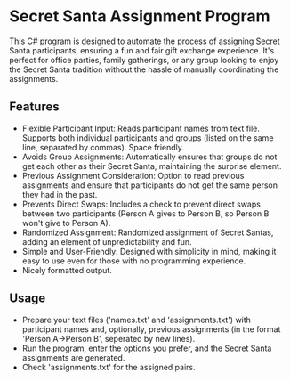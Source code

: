 # Secret Santa Assignment Program
This C# program is designed to automate the process of assigning Secret Santa participants, ensuring a fun and fair gift exchange experience. It's perfect for office parties, family gatherings, or any group looking to enjoy the Secret Santa tradition without the hassle of manually coordinating the assignments.

## Features
* Flexible Participant Input: Reads participant names from text file. Supports both individual participants and groups (listed on the same line, separated by commas). Space friendly.
* Avoids Group Assignments: Automatically ensures that groups do not get each other as their Secret Santa, maintaining the surprise element.
* Previous Assignment Consideration: Option to read previous assignments and ensure that participants do not get the same person they had in the past.
* Prevents Direct Swaps: Includes a check to prevent direct swaps between two participants (Person A gives to Person B, so Person B won't give to Person A).
* Randomized Assignment: Randomized assignment of Secret Santas, adding an element of unpredictability and fun.
* Simple and User-Friendly: Designed with simplicity in mind, making it easy to use even for those with no programming experience.
* Nicely formatted output.
## Usage
* Prepare your text files ('names.txt' and 'assignments.txt') with participant names and, optionally, previous assignments (in the format 'Person A->Person B', seperated by new lines).
* Run the program, enter the options you prefer, and the Secret Santa assignments are generated.
* Check 'assignments.txt' for the assigned pairs.
